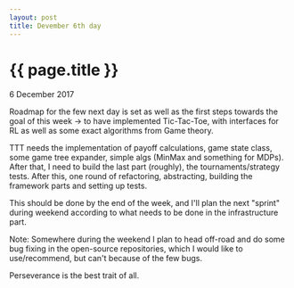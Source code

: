 ```yaml
---
layout: post
title: Devember 6th day
---
```


{{ page.title }}
================

<p class="meta">6 December 2017</p>

Roadmap for the few next day is set as well as the first steps towards the goal of this week -> to have implemented Tic-Tac-Toe, with interfaces for RL as well as some exact algorithms from Game theory. 

TTT needs the implementation of payoff calculations, game state class, some game tree expander, simple algs (MinMax and something for MDPs). After that, I need to build the last part (roughly), the tournaments/strategy tests. After this, one round of refactoring, abstracting, building the framework parts and setting up tests. 

This should be done by the end of the week, and I'll plan the next "sprint" during weekend according to what needs to be done in the infrastructure part. 

Note: Somewhere during the weekend I plan to head off-road and do some bug fixing in the open-source repositories, which I would like to use/recommend, but can't because of the few bugs. 

Perseverance is the best trait of all. 